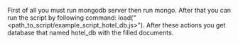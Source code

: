 First of all you must run mongodb server then run mongo. After that you can run the script by following command: load("<path_to_script/example_script_hotel_db.js>"). After these actions you get database that named hotel_db with the filled documents.
